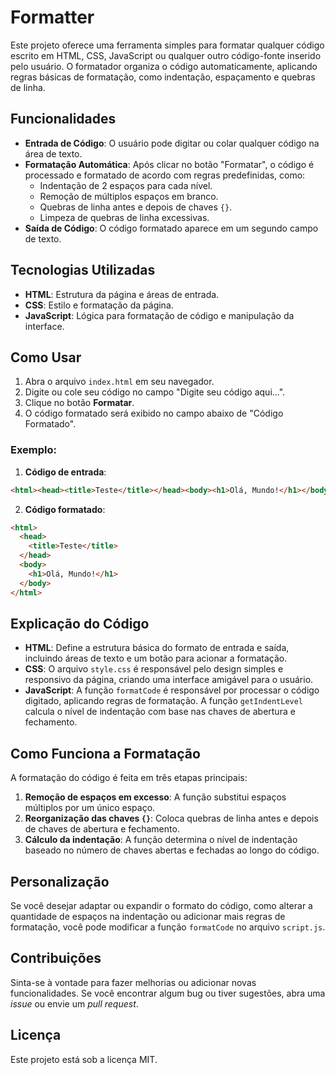 # Formatter

Este projeto oferece uma ferramenta simples para formatar qualquer código escrito em HTML, CSS, JavaScript ou qualquer outro código-fonte inserido pelo usuário. O formatador organiza o código automaticamente, aplicando regras básicas de formatação, como indentação, espaçamento e quebras de linha.

## Funcionalidades

- **Entrada de Código**: O usuário pode digitar ou colar qualquer código na área de texto.
- **Formatação Automática**: Após clicar no botão "Formatar", o código é processado e formatado de acordo com regras predefinidas, como:
  - Indentação de 2 espaços para cada nível.
  - Remoção de múltiplos espaços em branco.
  - Quebras de linha antes e depois de chaves `{}`.
  - Limpeza de quebras de linha excessivas.
- **Saída de Código**: O código formatado aparece em um segundo campo de texto.

## Tecnologias Utilizadas

- **HTML**: Estrutura da página e áreas de entrada.
- **CSS**: Estilo e formatação da página.
- **JavaScript**: Lógica para formatação de código e manipulação da interface.

## Como Usar

1. Abra o arquivo `index.html` em seu navegador.
2. Digite ou cole seu código no campo "Digite seu código aqui...".
3. Clique no botão **Formatar**.
4. O código formatado será exibido no campo abaixo de "Código Formatado".

### Exemplo:

1. **Código de entrada**:
```html
<html><head><title>Teste</title></head><body><h1>Olá, Mundo!</h1></body></html>
```

2. **Código formatado**:
```html
<html>
  <head>
    <title>Teste</title>
  </head>
  <body>
    <h1>Olá, Mundo!</h1>
  </body>
</html>
```

## Explicação do Código

- **HTML**: Define a estrutura básica do formato de entrada e saída, incluindo áreas de texto e um botão para acionar a formatação.
- **CSS**: O arquivo `style.css` é responsável pelo design simples e responsivo da página, criando uma interface amigável para o usuário.
- **JavaScript**: A função `formatCode` é responsável por processar o código digitado, aplicando regras de formatação. A função `getIndentLevel` calcula o nível de indentação com base nas chaves de abertura e fechamento.

## Como Funciona a Formatação

A formatação do código é feita em três etapas principais:
1. **Remoção de espaços em excesso**: A função substitui espaços múltiplos por um único espaço.
2. **Reorganização das chaves `{}`**: Coloca quebras de linha antes e depois de chaves de abertura e fechamento.
3. **Cálculo da indentação**: A função determina o nível de indentação baseado no número de chaves abertas e fechadas ao longo do código.

## Personalização

Se você desejar adaptar ou expandir o formato do código, como alterar a quantidade de espaços na indentação ou adicionar mais regras de formatação, você pode modificar a função `formatCode` no arquivo `script.js`.

## Contribuições

Sinta-se à vontade para fazer melhorias ou adicionar novas funcionalidades. Se você encontrar algum bug ou tiver sugestões, abra uma _issue_ ou envie um _pull request_.

## Licença

Este projeto está sob a licença MIT.
